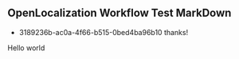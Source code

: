 ## OpenLocalization Workflow Test MarkDown
* 3189236b-ac0a-4f66-b515-0bed4ba96b10 
thanks!

Hello world